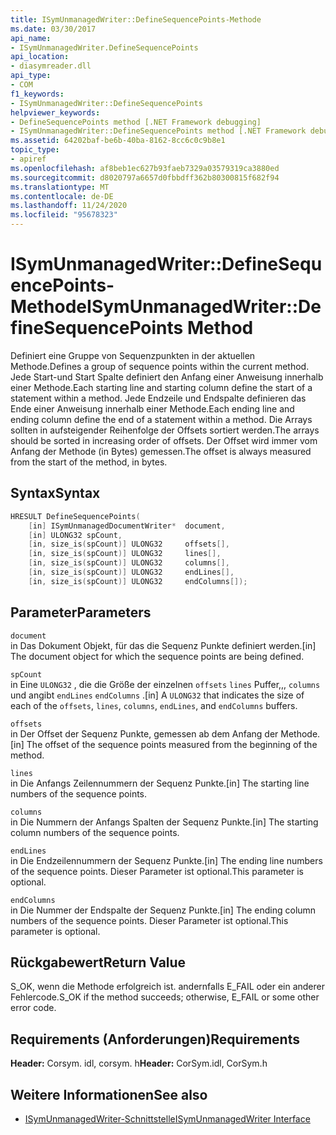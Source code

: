 ```yaml
---
title: ISymUnmanagedWriter::DefineSequencePoints-Methode
ms.date: 03/30/2017
api_name:
- ISymUnmanagedWriter.DefineSequencePoints
api_location:
- diasymreader.dll
api_type:
- COM
f1_keywords:
- ISymUnmanagedWriter::DefineSequencePoints
helpviewer_keywords:
- DefineSequencePoints method [.NET Framework debugging]
- ISymUnmanagedWriter::DefineSequencePoints method [.NET Framework debugging]
ms.assetid: 64202baf-be6b-40ba-8162-8cc6c0c9b8e1
topic_type:
- apiref
ms.openlocfilehash: af8beb1ec627b93faeb7329a03579319ca3880ed
ms.sourcegitcommit: d8020797a6657d0fbbdff362b80300815f682f94
ms.translationtype: MT
ms.contentlocale: de-DE
ms.lasthandoff: 11/24/2020
ms.locfileid: "95678323"
---
```

# <a name="isymunmanagedwriterdefinesequencepoints-method"></a><span data-ttu-id="bee51-102">ISymUnmanagedWriter::DefineSequencePoints-Methode</span><span class="sxs-lookup"><span data-stu-id="bee51-102">ISymUnmanagedWriter::DefineSequencePoints Method</span></span>

<span data-ttu-id="bee51-103">Definiert eine Gruppe von Sequenzpunkten in der aktuellen Methode.</span><span class="sxs-lookup"><span data-stu-id="bee51-103">Defines a group of sequence points within the current method.</span></span> <span data-ttu-id="bee51-104">Jede Start-und Start Spalte definiert den Anfang einer Anweisung innerhalb einer Methode.</span><span class="sxs-lookup"><span data-stu-id="bee51-104">Each starting line and starting column define the start of a statement within a method.</span></span> <span data-ttu-id="bee51-105">Jede Endzeile und Endspalte definieren das Ende einer Anweisung innerhalb einer Methode.</span><span class="sxs-lookup"><span data-stu-id="bee51-105">Each ending line and ending column define the end of a statement within a method.</span></span> <span data-ttu-id="bee51-106">Die Arrays sollten in aufsteigender Reihenfolge der Offsets sortiert werden.</span><span class="sxs-lookup"><span data-stu-id="bee51-106">The arrays should be sorted in increasing order of offsets.</span></span> <span data-ttu-id="bee51-107">Der Offset wird immer vom Anfang der Methode (in Bytes) gemessen.</span><span class="sxs-lookup"><span data-stu-id="bee51-107">The offset is always measured from the start of the method, in bytes.</span></span>  
  
## <a name="syntax"></a><span data-ttu-id="bee51-108">Syntax</span><span class="sxs-lookup"><span data-stu-id="bee51-108">Syntax</span></span>  
  
```cpp  
HRESULT DefineSequencePoints(  
    [in] ISymUnmanagedDocumentWriter*  document,  
    [in] ULONG32 spCount,  
    [in, size_is(spCount)] ULONG32     offsets[],  
    [in, size_is(spCount)] ULONG32     lines[],  
    [in, size_is(spCount)] ULONG32     columns[],  
    [in, size_is(spCount)] ULONG32     endLines[],  
    [in, size_is(spCount)] ULONG32     endColumns[]);  
```  
  
## <a name="parameters"></a><span data-ttu-id="bee51-109">Parameter</span><span class="sxs-lookup"><span data-stu-id="bee51-109">Parameters</span></span>  

 `document`  
 <span data-ttu-id="bee51-110">in Das Dokument Objekt, für das die Sequenz Punkte definiert werden.</span><span class="sxs-lookup"><span data-stu-id="bee51-110">[in] The document object for which the sequence points are being defined.</span></span>  
  
 `spCount`  
 <span data-ttu-id="bee51-111">in Eine `ULONG32` , die die Größe der einzelnen `offsets` `lines` Puffer,,, `columns` und angibt `endLines` `endColumns` .</span><span class="sxs-lookup"><span data-stu-id="bee51-111">[in] A `ULONG32` that indicates the size of each of the `offsets`, `lines`, `columns`, `endLines`, and `endColumns` buffers.</span></span>  
  
 `offsets`  
 <span data-ttu-id="bee51-112">in Der Offset der Sequenz Punkte, gemessen ab dem Anfang der Methode.</span><span class="sxs-lookup"><span data-stu-id="bee51-112">[in] The offset of the sequence points measured from the beginning of the method.</span></span>  
  
 `lines`  
 <span data-ttu-id="bee51-113">in Die Anfangs Zeilennummern der Sequenz Punkte.</span><span class="sxs-lookup"><span data-stu-id="bee51-113">[in] The starting line numbers of the sequence points.</span></span>  
  
 `columns`  
 <span data-ttu-id="bee51-114">in Die Nummern der Anfangs Spalten der Sequenz Punkte.</span><span class="sxs-lookup"><span data-stu-id="bee51-114">[in] The starting column numbers of the sequence points.</span></span>  
  
 `endLines`  
 <span data-ttu-id="bee51-115">in Die Endzeilennummern der Sequenz Punkte.</span><span class="sxs-lookup"><span data-stu-id="bee51-115">[in] The ending line numbers of the sequence points.</span></span> <span data-ttu-id="bee51-116">Dieser Parameter ist optional.</span><span class="sxs-lookup"><span data-stu-id="bee51-116">This parameter is optional.</span></span>  
  
 `endColumns`  
 <span data-ttu-id="bee51-117">in Die Nummer der Endspalte der Sequenz Punkte.</span><span class="sxs-lookup"><span data-stu-id="bee51-117">[in] The ending column numbers of the sequence points.</span></span> <span data-ttu-id="bee51-118">Dieser Parameter ist optional.</span><span class="sxs-lookup"><span data-stu-id="bee51-118">This parameter is optional.</span></span>  
  
## <a name="return-value"></a><span data-ttu-id="bee51-119">Rückgabewert</span><span class="sxs-lookup"><span data-stu-id="bee51-119">Return Value</span></span>  

 <span data-ttu-id="bee51-120">S_OK, wenn die Methode erfolgreich ist. andernfalls E_FAIL oder ein anderer Fehlercode.</span><span class="sxs-lookup"><span data-stu-id="bee51-120">S_OK if the method succeeds; otherwise, E_FAIL or some other error code.</span></span>  
  
## <a name="requirements"></a><span data-ttu-id="bee51-121">Requirements (Anforderungen)</span><span class="sxs-lookup"><span data-stu-id="bee51-121">Requirements</span></span>  

 <span data-ttu-id="bee51-122">**Header:** Corsym. idl, corsym. h</span><span class="sxs-lookup"><span data-stu-id="bee51-122">**Header:** CorSym.idl, CorSym.h</span></span>  
  
## <a name="see-also"></a><span data-ttu-id="bee51-123">Weitere Informationen</span><span class="sxs-lookup"><span data-stu-id="bee51-123">See also</span></span>

- [<span data-ttu-id="bee51-124">ISymUnmanagedWriter-Schnittstelle</span><span class="sxs-lookup"><span data-stu-id="bee51-124">ISymUnmanagedWriter Interface</span></span>](isymunmanagedwriter-interface.md)
